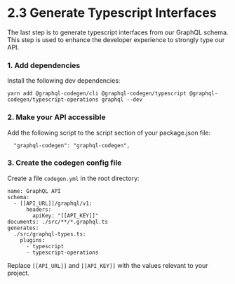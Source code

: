 # 2.3 Generate Typescript Interfaces

The last step is to generate typescript interfaces from our GraphQL schema. This step is used to enhance the developer experience to strongly type our API.

### 1. **Add dependencies**

Install the following dev dependencies:

```shell
yarn add @graphql-codegen/cli @graphql-codegen/typescript @graphql-codegen/typescript-operations graphql --dev
```

### 2. **Make your API accessible**

Add the following script to the script section of your package.json file:

```
  "graphql-codegen": "graphql-codegen",
```

### **3. Create the codegen config file**

Create a file `codegen.yml` in the root directory:

```
name: GraphQL API
schema:
  - [[API_URL]]/graphql/v1:
      headers:
        apiKey: "[[API_KEY]]"
documents: ./src/**/*.graphql.ts
generates:
  ./src/graphql-types.ts:
    plugins:
      - typescript
      - typescript-operations
```

Replace `[[API_URL]]` and `[[API_KEY]]` with the values relevant to your project.
